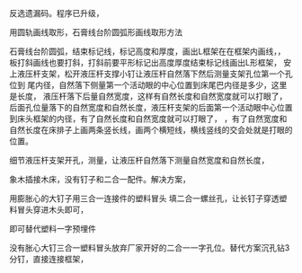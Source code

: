 反选遗漏码。程序已升级，



用圆轨画线取形，石膏线台阶圆弧形画线取形方法

石膏线台阶圆弧，结束标记线，标记高度和厚度，画出L框架在在框架内画线，，板打斜画线也要打斜，打斜前要平形标记出高度厚度结束标记线画出L形框架，
安上液压杆支架，松开液压杆支撑小钉让液压杆自然落下然后测量支架孔位第一个孔位到
尾内径，自然落下侧量第一个活动眼的中心位置到床尾巴内径是多少，这里是长度，
液压杆落下后量自然宽度，这样有自然长度和自然宽度就可以打眼了，后面孔位量落下的自然宽度和自然长度，液压杆支架的后面第一个活动眼中心位置到床头框架的内径，有了自然长度和自然宽度就可以打眼了，
，有了自然宽度和自然长度在床排子上画两条竖长线，画两个横短线，横线竖线的交会处就是打眼的位置。


细节液压杆支架开孔，测量，让液压杆自然落下测量自然宽度和自然长度，





象木插接木床，没有钉子和二合一配件。解决方案，

用膨胀心的大钉子用三合一连接件的塑料冒头
填二合一螺丝孔，让长钉子穿透塑料冒头穿进木头即可，


即可替代塑料一字预埋件


没有胀心大钉三合一塑料冒头放弃厂家开好的二合一一字孔位。替代方案沉孔钻3分钉，直接连接框架，








